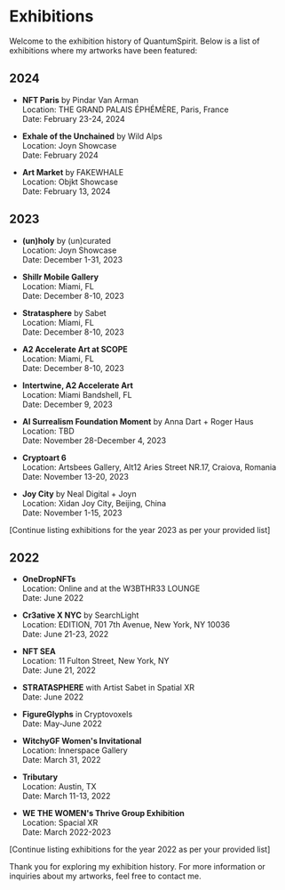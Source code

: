 # Exhibitions

Welcome to the exhibition history of QuantumSpirit. Below is a list of exhibitions where my artworks have been featured:

## 2024

- **NFT Paris** by Pindar Van Arman  
  Location: THE GRAND PALAIS ÉPHÉMÈRE, Paris, France  
  Date: February 23-24, 2024

- **Exhale of the Unchained** by Wild Alps  
  Location: Joyn Showcase  
  Date: February 2024

- **Art Market** by FAKEWHALE  
  Location: Objkt Showcase  
  Date: February 13, 2024

## 2023

- **(un)holy** by (un)curated  
  Location: Joyn Showcase  
  Date: December 1-31, 2023

- **Shillr Mobile Gallery**  
  Location: Miami, FL  
  Date: December 8-10, 2023

- **Stratasphere** by Sabet  
  Location: Miami, FL  
  Date: December 8-10, 2023

- **A2 Accelerate Art at SCOPE**  
  Location: Miami, FL  
  Date: December 8-10, 2023

- **Intertwine, A2 Accelerate Art**  
  Location: Miami Bandshell, FL  
  Date: December 9, 2023

- **AI Surrealism Foundation Moment** by Anna Dart + Roger Haus  
  Location: TBD  
  Date: November 28-December 4, 2023

- **Cryptoart 6**  
  Location: Artsbees Gallery, Alt12 Aries Street NR.17, Craiova, Romania  
  Date: November 13-20, 2023

- **Joy City** by Neal Digital + Joyn  
  Location: Xidan Joy City, Beijing, China  
  Date: November 1-15, 2023

[Continue listing exhibitions for the year 2023 as per your provided list]

## 2022

- **OneDropNFTs**  
  Location: Online and at the W3BTHR33 LOUNGE  
  Date: June 2022

- **Cr3ative X NYC** by SearchLight  
  Location: EDITION, 701 7th Avenue, New York, NY 10036  
  Date: June 21-23, 2022

- **NFT SEA**  
  Location: 11 Fulton Street, New York, NY  
  Date: June 21, 2022

- **STRATASPHERE** with Artist Sabet in Spatial XR  
  Date: June 2022

- **FigureGlyphs** in Cryptovoxels  
  Date: May-June 2022

- **WitchyGF Women's Invitational**  
  Location: Innerspace Gallery  
  Date: March 31, 2022

- **Tributary**  
  Location: Austin, TX  
  Date: March 11-13, 2022

- **WE THE WOMEN's Thrive Group Exhibition**  
  Location: Spacial XR  
  Date: March 2022-2023

[Continue listing exhibitions for the year 2022 as per your provided list]

Thank you for exploring my exhibition history. For more information or inquiries about my artworks, feel free to contact me.
